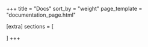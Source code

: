 +++
title = "Docs"
sort_by = "weight"
page_template = "documentation_page.html"

[extra]
sections = [

]
+++
